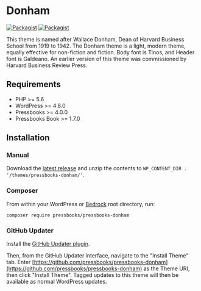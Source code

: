 # Donham

[![Packagist](https://img.shields.io/packagist/l/pressbooks/pressbooks-donham.svg)](https://packagist.org/packages/pressbooks/pressbooks-donham) [![Packagist](https://img.shields.io/packagist/v/pressbooks/pressbooks-donham.svg)](https://packagist.org/packages/pressbooks/pressbooks-donham)

This theme is named after Wallace Donham, Dean of Harvard Business School from 1919 to 1942. The Donham theme is a light, modern theme, equally effective for non-fiction and fiction. Body font is Tinos, and Header font is Galdeano. An earlier version of this theme was commissioned by Harvard Business Review Press.

## Requirements

* PHP >= 5.6
* WordPress >= 4.8.0
* Pressbooks >= 4.0.0
* Pressbooks Book >= 1.7.0

## Installation

### Manual

Download the [latest release](https://github.com/pressbooks/pressbooks-donham/releases/latest/) and unzip the contents to `WP_CONTENT_DIR . '/themes/pressbooks-donham/'`.

### Composer

From within your WordPress or [Bedrock](https://roots.io/bedrock/) root directory, run:

```
composer require pressbooks/pressbooks-donham
```

### GitHub Updater

Install the [GitHub Updater plugin](https://github.com/afragen/github-updater).

Then, from the GitHub Updater interface, navigate to the "Install Theme" tab. Enter [https://github.com/pressbooks/pressbooks-donham](https://github.com/pressbooks/pressbooks-donham) as the Theme URI, then click "Install Theme". Tagged updates to this theme will then be available as normal WordPress updates.
